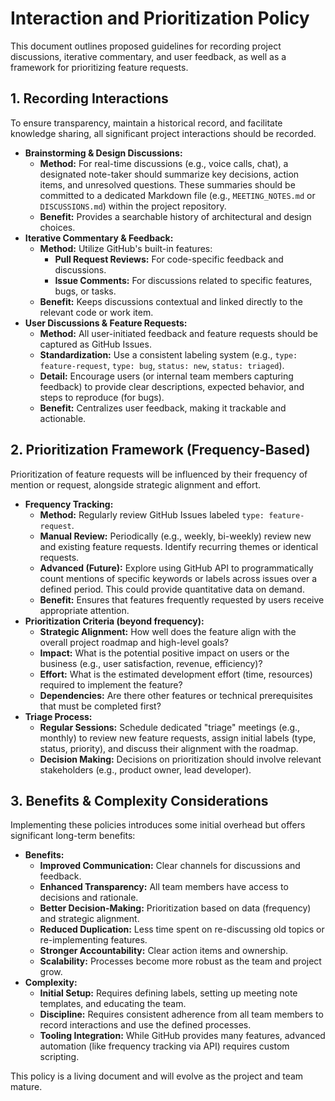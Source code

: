 # Interaction and Prioritization Policy

This document outlines proposed guidelines for recording project discussions, iterative commentary, and user feedback, as well as a framework for prioritizing feature requests.

## 1. Recording Interactions

To ensure transparency, maintain a historical record, and facilitate knowledge sharing, all significant project interactions should be recorded.

*   **Brainstorming & Design Discussions:**
    *   **Method:** For real-time discussions (e.g., voice calls, chat), a designated note-taker should summarize key decisions, action items, and unresolved questions. These summaries should be committed to a dedicated Markdown file (e.g., `MEETING_NOTES.md` or `DISCUSSIONS.md`) within the project repository.
    *   **Benefit:** Provides a searchable history of architectural and design choices.
*   **Iterative Commentary & Feedback:**
    *   **Method:** Utilize GitHub's built-in features:
        *   **Pull Request Reviews:** For code-specific feedback and discussions.
        *   **Issue Comments:** For discussions related to specific features, bugs, or tasks.
    *   **Benefit:** Keeps discussions contextual and linked directly to the relevant code or work item.
*   **User Discussions & Feature Requests:**
    *   **Method:** All user-initiated feedback and feature requests should be captured as GitHub Issues.
    *   **Standardization:** Use a consistent labeling system (e.g., `type: feature-request`, `type: bug`, `status: new`, `status: triaged`).
    *   **Detail:** Encourage users (or internal team members capturing feedback) to provide clear descriptions, expected behavior, and steps to reproduce (for bugs).
    *   **Benefit:** Centralizes user feedback, making it trackable and actionable.

## 2. Prioritization Framework (Frequency-Based)

Prioritization of feature requests will be influenced by their frequency of mention or request, alongside strategic alignment and effort.

*   **Frequency Tracking:**
    *   **Method:** Regularly review GitHub Issues labeled `type: feature-request`.
    *   **Manual Review:** Periodically (e.g., weekly, bi-weekly) review new and existing feature requests. Identify recurring themes or identical requests.
    *   **Advanced (Future):** Explore using GitHub API to programmatically count mentions of specific keywords or labels across issues over a defined period. This could provide quantitative data on demand.
    *   **Benefit:** Ensures that features frequently requested by users receive appropriate attention.
*   **Prioritization Criteria (beyond frequency):**
    *   **Strategic Alignment:** How well does the feature align with the overall project roadmap and high-level goals?
    *   **Impact:** What is the potential positive impact on users or the business (e.g., user satisfaction, revenue, efficiency)?
    *   **Effort:** What is the estimated development effort (time, resources) required to implement the feature?
    *   **Dependencies:** Are there other features or technical prerequisites that must be completed first?
*   **Triage Process:**
    *   **Regular Sessions:** Schedule dedicated "triage" meetings (e.g., monthly) to review new feature requests, assign initial labels (type, status, priority), and discuss their alignment with the roadmap.
    *   **Decision Making:** Decisions on prioritization should involve relevant stakeholders (e.g., product owner, lead developer).

## 3. Benefits & Complexity Considerations

Implementing these policies introduces some initial overhead but offers significant long-term benefits:

*   **Benefits:**
    *   **Improved Communication:** Clear channels for discussions and feedback.
    *   **Enhanced Transparency:** All team members have access to decisions and rationale.
    *   **Better Decision-Making:** Prioritization based on data (frequency) and strategic alignment.
    *   **Reduced Duplication:** Less time spent on re-discussing old topics or re-implementing features.
    *   **Stronger Accountability:** Clear action items and ownership.
    *   **Scalability:** Processes become more robust as the team and project grow.
*   **Complexity:**
    *   **Initial Setup:** Requires defining labels, setting up meeting note templates, and educating the team.
    *   **Discipline:** Requires consistent adherence from all team members to record interactions and use the defined processes.
    *   **Tooling Integration:** While GitHub provides many features, advanced automation (like frequency tracking via API) requires custom scripting.

This policy is a living document and will evolve as the project and team mature.
